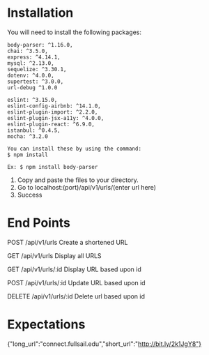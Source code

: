 Installation
=======

You will need to install the following packages:

```
body-parser: ^1.16.0,
chai: ^3.5.0,
express: ^4.14.1,
mysql: ^2.13.0,
sequelize: ^3.30.1,
dotenv: ^4.0.0,
supertest: ^3.0.0,
url-debug ^1.0.0

eslint: ^3.15.0,
eslint-config-airbnb: ^14.1.0,
eslint-plugin-import: ^2.2.0,
eslint-plugin-jsx-a11y: ^4.0.0,
eslint-plugin-react: ^6.9.0,
istanbul: ^0.4.5,
mocha: ^3.2.0
```

```
You can install these by using the command:
$ npm install

Ex: $ npm install body-parser
```

1. Copy and paste the files to your directory.
2. Go to localhost:(port)/api/v1/urls/(enter url here)
3. Success



End Points
=======
POST /api/v1/urls
Create a shortened URL

GET /api/v1/urls
Display all URLS

GET /api/v1/urls/:id
Display URL based upon id

POST /api/v1/urls/:id
Update URL based upon id

DELETE  /api/v1/urls/:id
Delete url based upon id


Expectations
=======

{"long_url":"connect.fullsail.edu","short_url":"http://bit.ly/2k1JgY8"}

